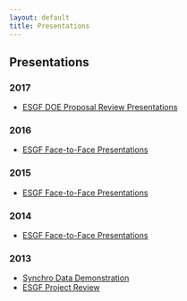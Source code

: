 ```yaml
---
layout: default
title: Presentations
---
```


## Presentations

###   2017

* <a href="2017-DOE-Review.html">ESGF DOE Proposal Review Presentations</a>

### 2016

* <a href="2016-F2F.html"> ESGF Face-to-Face Presentations</a>

### 2015

* <a href="2015-F2F.html"> ESGF Face-to-Face Presentations</a>

### 2014

* <a href="2014-F2F.html"> ESGF Face-to-Face Presentations</a>

### 2013

* <a href="http://esgf.llnl.gov/mov/Synchro-Data-Demonstration-12-2-14-8.08-AM.mov" target="_blank">Synchro Data Demonstration</a>
* <a href="{{site.url}}/esgf-media/pdf/esgf-project-review.pdf" target="_blank">ESGF Project Review</a>


